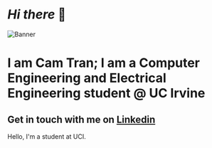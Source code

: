 # *Hi there* 👋

![Banner](https://user-images.githubusercontent.com/55002078/148845187-914d6c72-39cc-492f-a1d3-bc0047dfcf45.JPG)

# I am Cam Tran; I am a Computer Engineering and Electrical Engineering student @ UC Irvine

## Get in touch with me on [Linkedin](https://www.linkedin.com/in/camtran925/)  

Hello, I'm a student at UCI. 
<!--
**camtran123510/camtran123510** is a ✨ _special_ ✨ repository because its `README.md` (this file) appears on your GitHub profile.

Here are some ideas to get you started:

- 🔭 I’m currently working on ...
- 🌱 I’m currently learning ...
- 👯 I’m looking to collaborate on ...
- 🤔 I’m looking for help with ...
- 💬 Ask me about ...
- 📫 How to reach me: ...
- 😄 Pronouns: ...
- ⚡ Fun fact: ...
-->
